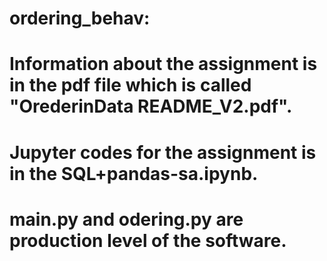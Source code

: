 # ordering_behav:

# Information about the assignment is in the pdf file which is called "OrederinData README_V2.pdf".

# Jupyter codes for the assignment is in the SQL+pandas-sa.ipynb.

# main.py and odering.py are production level of the software.
